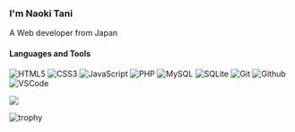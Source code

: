 ### I'm Naoki Tani
A Web developer from Japan

#### Languages and Tools

![HTML5](https://img.shields.io/badge/-HTML5-black?logo=html5)
![CSS3](https://img.shields.io/badge/-CSS3-black?logo=css3&logoColor=1572B6)
![JavaScript](https://img.shields.io/badge/-JavaScript-black?logo=javascript)
![PHP](https://img.shields.io/badge/-PHP-black?logo=php)
![MySQL](https://img.shields.io/badge/-MySQL-black?logo=mysql)
![SQLite](https://img.shields.io/badge/-SQLite-black?logo=sqlite&logoColor=003B57)
![Git](https://img.shields.io/badge/-Git-black?logo=git)
![Github](https://img.shields.io/badge/-Github-black?logo=github)
![VSCode](https://img.shields.io/badge/-VSCode-black?logo=visual-studio-code&logoColor=007ACC)

![](https://github-profile-summary-cards.vercel.app/api/cards/profile-details?username=noktnai&theme=nord_dark)

![trophy](https://github-profile-trophy.vercel.app/?username=noktnai&theme=nord)

